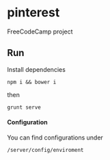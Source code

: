# pinterest

FreeCodeCamp project

## Run

Install dependencies

```
npm i && bower i
```

then

```
grunt serve
```

#### Configuration

You can find configurations under

```
/server/config/enviroment
```
